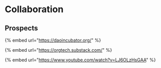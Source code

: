 # Collaboration



## Prospects 

{% embed url="https://daoincubator.org/" %}

{% embed url="https://orgtech.substack.com/" %}

{% embed url="https://www.youtube.com/watch?v=LJ6OLzHsGAA" %}



